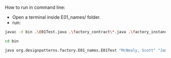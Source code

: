 How to run in command line:

* Open a terminal inside E01_names/ folder.
* run:
```bash
javac -d bin .\E01Test.java .\factory_contract\*.java .\factory_instances\*.java .\fullname\*.java
```
```bash
cd bin
```
```bash
java org.designpatterns.factory.E01_names.E01Test "McNealy, Scott" "James Gosling" "Naughton, Patrick"
```
